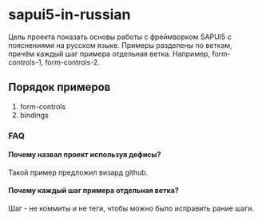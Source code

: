 # sapui5-in-russian
Цель проекта показать основы работы с фреймворком SAPUI5 с пояснениями на русском языке.
Примеры разделены по веткам, причём каждый шаг примера отдельная ветка.
Например, form-controls-1, form-controls-2.

## Порядок примеров
1. form-controls
2. bindings

### FAQ
#### Почему назвал проект используя дефисы?
Такой пример предложил визард github.
#### Почему каждый шаг примера отдельная ветка?
Шаг - не коммиты и не теги, чтобы можно было исправить рание шаги.
